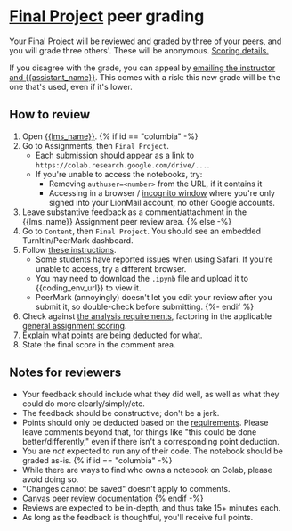 # [Final Project](../final_project.md) peer grading

Your Final Project will be reviewed and graded by three of your peers, and you will grade three others'. These will be anonymous. [Scoring details.](../syllabus.md#final-project)

If you disagree with the grade, you can appeal by [emailing the instructor and {{assistant_name}}](../syllabus.md#instructor-information). This comes with a risk: this new grade will be the one that's used, even if it's lower.

## How to review

1. Open [{{lms_name}}]({{lms_url}}).
{% if id == "columbia" -%}
1. Go to Assignments, then `Final Project`.
   - Each submission should appear as a link to `https://colab.research.google.com/drive/...`.
   - If you're unable to access the notebooks, try:
      - Removing `authuser=<number>` from the URL, if it contains it
      - Accessing in a browser / [incognito window](https://support.google.com/chrome/answer/95464) where you're only signed into your LionMail account, no other Google accounts.
1. Leave substantive feedback as a comment/attachment in the {{lms_name}} Assignment peer review area.
{% else -%}
1. Go to `Content`, then `Final Project`. You should see an embedded TurnItIn/PeerMark dashboard.
1. Follow [these instructions](https://help.turnitin.com/feedback-studio/d2l/LTI13/student/peermark/writing-a-peer-review.htm).
   - Some students have reported issues when using Safari. If you're unable to access, try a different browser.
   - You may need to download the `.ipynb` file and upload it to {{coding_env_url}} to view it.
   - PeerMark (annoyingly) doesn't let you edit your review after you submit it, so double-check before submitting.
{%- endif %}
1. Check against [the analysis requirements](../final_project.md#analysis-requirements), factoring in the applicable [general assignment scoring](../syllabus.md#assignment-scoring).
1. Explain what points are being deducted for what.
1. State the final score in the comment area.

## Notes for reviewers

- Your feedback should include what they did well, as well as what they could do more clearly/simply/etc.
- The feedback should be constructive; don't be a jerk.
- Points should only be deducted based on the [requirements](../final_project.md#analysis-requirements). Please leave comments beyond that, for things like "this could be done better/differently," even if there isn't a corresponding point deduction.
- You are _not_ expected to run any of their code. The notebook should be graded as-is.
{% if id == "columbia" -%}
- While there are ways to find who owns a notebook on Colab, please avoid doing so.
- "Changes cannot be saved" doesn't apply to comments.
- [Canvas peer review documentation](https://community.canvaslms.com/t5/Student-Guide/How-do-I-submit-a-peer-review-to-an-assignment/ta-p/293)
{% endif -%}
- Reviews are expected to be in-depth, and thus take 15+ minutes each.
- As long as the feedback is thoughtful, you'll receive full points.
